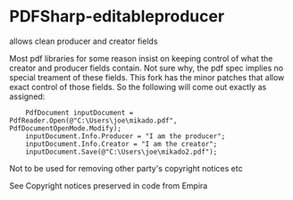 # PDFSharp-editableproducer

allows clean producer and creator fields

Most pdf libraries for some reason insist on keeping control of what the creator and producer fields contain. Not sure why, the pdf spec implies no special treament of these fields. This fork has the minor patches that allow exact control of those fields. So the following will come out exactly as assigned:

        PdfDocument inputDocument = PdfReader.Open(@"C:\Users\joe\mikado.pdf", PdfDocumentOpenMode.Modify);
        inputDocument.Info.Producer = "I am the producer";
        inputDocument.Info.Creator = "I am the creator";
        inputDocument.Save(@"C:\Users\joe\mikado2.pdf");

Not to be used for removing other party's copyright notices etc

See Copyright notices preserved in code from Empira
